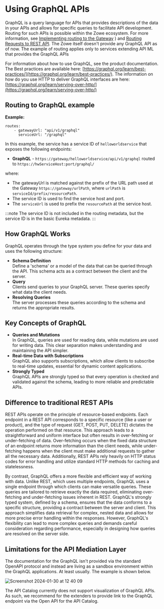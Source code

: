 # Using GraphQL APIs

GraphQL is a query language for APIs that provides descriptions of the data in your APIs and allows for specific queries to facilitate API development. Routing for such APIs is possible within the Zowe ecosystem. For more information, see [Implementing routing to the Gateway](./extend-apiml/implementing-routing-to-the-api-gateway)
) and [Routing Requests to REST API](user-guide/api-mediation/routing-requests-to-rest-apis.md). The Zowe itself doesn't provide any GraphQL API as of now. The example of routing applies only
to services extending API ML that provides the GraphQL APIs

For information about how to use GraphQL, see the product documentation. The Best practices are available here: [https://graphql.org/learn/best-practices/](https://graphql.org/learn/best-practices/). The information on how do you use HTTP to deliver GraphQL interfaces are here: [https://graphql.org/learn/serving-over-http/](https://graphql.org/learn/serving-over-http/)

## Routing to GraphQL example

**Example:**

    routes:
        - gatewayUrl: "api/v1/graphql"
          serviceUrl: "/graphql"

In this example, the service has a service ID of `helloworldservice` that exposes the following endpoints:

* **GraphQL** - `https://gateway/helloworldservice/api/v1/graphql` routed to `https://hwServiceHost:port/graphql/`

where:

* The gatewayUrl is matched against the prefix of the URL path used at the Gateway `https://gateway/urlPath`, where `urlPath` is `serviceId/prefix/resourcePath`.
* The service ID is used to find the service host and port.
* The `serviceUrl` is used to prefix the `resourcePath` at the service host.

:::note
The service ID is not included in the routing metadata, but the service ID is in the basic Eureka metadata.
:::

## How GraphQL Works

GraphQL operates through the type system you define for your data and uses the following structure:

- **Schema Definition**  
Define a 'schema' or a model of the data that can be queried through the API. This schema acts as a contract between the client and the server.
- **Query**  
Clients send queries to your GraphQL server. These queries specify what data the client needs.
- **Resolving Queries**  
The server processes these queries according to the schema and returns the appropriate results.

## Key Concepts of GraphQL

- **Queries and Mutations**  
In GraphQL, queries are used for reading data, while mutations are used for writing data. This clear separation makes understanding and maintaining the API simpler.
- **Real-time Data with Subscriptions**  
GraphQL also supports subscriptions, which allow clients to subscribe to real-time updates, essential for dynamic content applications.
- **Strongly Typed**  
GraphQL APIs are strongly typed so that every operation is checked and validated against the schema, leading to more reliable and predictable APIs.

## Difference to traditional REST APIs

REST APIs  operate on the principle of resource-based endpoints. 
Each endpoint in a REST API corresponds to a specific resource (like a user or product), and the type of request (GET, POST, PUT, DELETE) 
dictates the operation performed on that resource. This approach leads to a straightforward and uniform interface but often results 
in over-fetching or under-fetching of data. Over-fetching occurs when the fixed data structure of an endpoint returns more information 
than the client needs, while under-fetching happens when the client must make additional requests to gather all the necessary data. 
Additionally, REST APIs rely heavily on HTTP status codes for error handling and utilize standard HTTP methods for caching and statelessness.

By contrast, GraphQL offers a more flexible and efficient way of working with data. Unlike REST, which 
uses multiple endpoints, GraphQL uses a single endpoint through which clients can make versatile queries. These queries 
are tailored to retrieve exactly the data required, eliminating over-fetching and under-fetching issues inherent in REST. 
GraphQL's strongly typed system, defined by a schema, ensures that the data conforms to a specific structure, providing a 
contract between the server and client. This approach simplifies data retrieval for complex, nested data and allows for 
more precise error handling within the responses. However, GraphQL's flexibility can lead to more complex queries and 
demands careful consideration regarding performance, especially in designing how queries are resolved on the server side.

## Limitations for the API Mediation Layer

The documentation for the GraphQL isn't provided via the standard OpenAPI protocol and instead are living as a sandbox environment within the GraphQL applications. At least usually. The example is shown below. 

![Screenshot 2024-01-30 at 12 40 09](https://github.com/zowe/docs-site/assets/1757251/5c5bb428-3f08-4b89-b8bb-a34245dc37b9)


The API Catalog currently does not support visualization of GraphQL APIs. As such, we recommend for the extenders to provide 
link to the GraphQL endpoint via the Open API for the API Catalog. 
